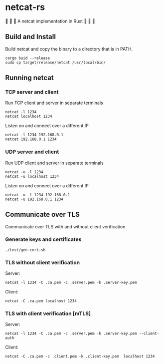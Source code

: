 # netcat-rs

🦀 🦀 🦀 A netcat implementation in Rust 🦀 🦀 🦀

## Build and Install

Build netcat and copy the binary to a directory that is in PATH.

```
cargo buid --release
sudo cp target/release/netcat /usr/local/bin/
```

## Running netcat

### TCP server and client

Run TCP client and server in separate terminals

```
netcat -l 1234
netcat localhost 1234
```

Listen on and connect over a different IP

```
netcat -l 1234 192.168.0.1
netcat 192.168.0.1 1234
```

### UDP server and client

Run UDP client and server in separate terminals

```
netcat -u -l 1234
netcat -u localhost 1234
```

Listen on and connect over a different IP

```
netcat -u -l 1234 192.168.0.1
netcat -u 192.168.0.1 1234
```

## Communicate over TLS

Communicate over TLS with and without client verification

### Generate keys and certificates

```
./test/gen-cert.sh
```

### TLS without client verification

Server:
```
netcat -l 1234 -C .ca.pem -c .server.pem -k .server-key.pem
```

Client:
```
netcat -C .ca.pem localhost 1234
```

### TLS with client verification [mTLS]

Server:
```
netcat -l 1234 -C .ca.pem -c .server.pem -k .server-key.pem --client-auth
```

Client:
```
netcat -C .ca.pem -c .client.pem -k .client-key.pem  localhost 1234
```
